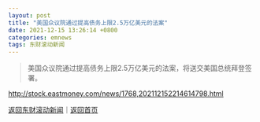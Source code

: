 ```yaml
---
layout: post
title: "美国众议院通过提高债务上限2.5万亿美元的法案"
date: 2021-12-15 13:26:14 +0800
categories: emnews
tags: 东财滚动新闻
---
```

> 美国众议院通过提高债务上限2.5万亿美元的法案，将送交美国总统拜登签署。



<http://stock.eastmoney.com/news/1768,202112152214614798.html>

[返回东财滚动新闻](//finews.withounder.com/emnews/)｜[返回首页](//finews.withounder.com/)